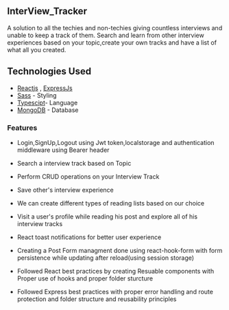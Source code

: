 ## InterView_Tracker
 A solution to all the techies and non-techies giving countless interviews and unable to keep a track of them.
 Search and learn from other interview experiences based on your topic,create your own tracks and have a list of what all you created.

## Technologies Used

  - [Reactjs](https://https://react.dev/) , [ExpressJs](https://expressjs.com/) 
  - [Sass](https://sass-lang.com/) - Styling
  - [Typescipt](https://www.typescriptlang.org/)- Language
  - [MongoDB](https://www.mongodb.com/) - Database


### Features

* Login,SignUp,Logout using Jwt token,localstorage and authentication middleware using Bearer header

* Search a interview track based on Topic

* Perform CRUD operations on your Interview Track

* Save other's interview experience

* We can create different types of reading lists based on our choice

* Visit a user's profile while reading his post and explore all of his interview tracks

* React toast notifications for better user experience

* Creating a Post Form managment done using react-hook-form with form persistence while updating after reload(using session storage)

* Followed React best practices by creating Resuable components with Proper use of hooks and proper folder sturcture

* Followed Express best practices with proper error handling and route protection and folder structure and reusability principles

